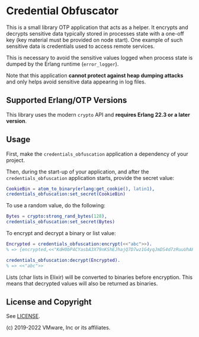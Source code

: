 # Credential Obfuscator

This is a small library OTP application that acts as a helper. It encrypts and decrypts sensitive data
typically stored in processes state with a one-off key (key material must be provided on node start).
One example of such sensitive data is credentials used to access remote services.

This is necessary to avoid the sensitive values logged when process state is dumped by
the Erlang runtime (`error_logger`).

Note that this application **cannot protect against heap dumping attacks** and only helps
avoid sensitive data appearing in log files.

## Supported Erlang/OTP Versions

This library uses the modern `crypto` API and **requires Erlang 22.3 or a later version**.

## Usage

First, make the `credentials_obfuscation` application a dependency of your project.

Then, during the start-up of your application, and after the `credentials_obfuscation` application starts,
provide the secret value:

``` erl
CookieBin = atom_to_binary(erlang:get_cookie(), latin1),
credentials_obfuscation:set_secret(CookieBin)
```

To use a random value, do the following:

``` erl
Bytes = crypto:strong_rand_bytes(128),
credentials_obfuscation:set_secret(Bytes)
```

To encrypt and decrypt a binary or list value:

``` erl
Encrypted = credentials_obfuscation:encrypt(<<"abc">>).
% => {encrypted,<<"KdH0bP4CYasbA3X79nKShEJhajQ7D7wz1G4yqJmDS4d7zRuuUhAPuQKxdDVgxQtO">>}

credentials_obfuscation:decrypt(Encrypted).
% => <<"abc">>
```

Lists (char lists in Elixir) will be converted to binaries before encryption.
This means that decrypted values will also be returned as binaries.

## License and Copyright

See [LICENSE](./LICENSE).

(c) 2019-2022 VMware, Inc or its affiliates.
